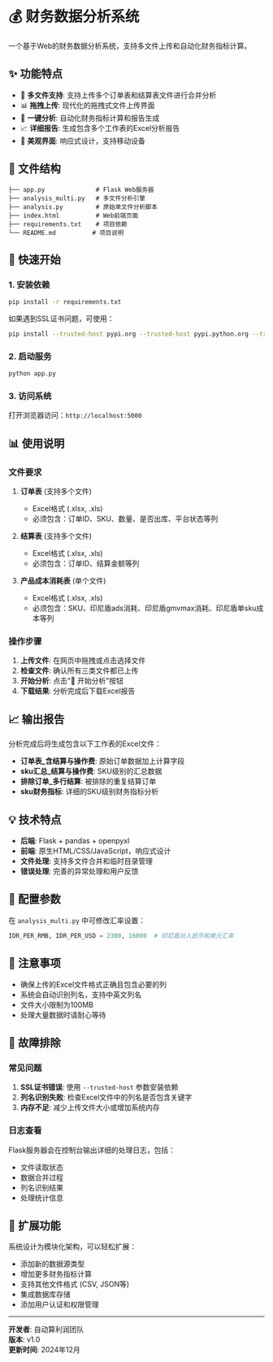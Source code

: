 # 💰 财务数据分析系统

一个基于Web的财务数据分析系统，支持多文件上传和自动化财务指标计算。

## ✨ 功能特点

- 🔗 **多文件支持**: 支持上传多个订单表和结算表文件进行合并分析
- 📊 **拖拽上传**: 现代化的拖拽式文件上传界面
- 🚀 **一键分析**: 自动化财务指标计算和报告生成
- 📈 **详细报告**: 生成包含多个工作表的Excel分析报告
- 🎨 **美观界面**: 响应式设计，支持移动设备

## 📁 文件结构

```
├── app.py              # Flask Web服务器
├── analysis_multi.py   # 多文件分析引擎  
├── analysis.py         # 原始单文件分析脚本
├── index.html          # Web前端页面
├── requirements.txt    # 项目依赖
└── README.md          # 项目说明
```

## 🚀 快速开始

### 1. 安装依赖

```bash
pip install -r requirements.txt
```

如果遇到SSL证书问题，可使用：
```bash
pip install --trusted-host pypi.org --trusted-host pypi.python.org --trusted-host files.pythonhosted.org -r requirements.txt
```

### 2. 启动服务

```bash
python app.py
```

### 3. 访问系统

打开浏览器访问：`http://localhost:5000`

## 📊 使用说明

### 文件要求

1. **订单表** (支持多个文件)
   - Excel格式 (.xlsx, .xls)
   - 必须包含：订单ID、SKU、数量、是否出库、平台状态等列

2. **结算表** (支持多个文件)
   - Excel格式 (.xlsx, .xls)  
   - 必须包含：订单ID、结算金额等列

3. **产品成本消耗表** (单个文件)
   - Excel格式 (.xlsx, .xls)
   - 必须包含：SKU、印尼盾ads消耗、印尼盾gmvmax消耗、印尼盾单sku成本等列

### 操作步骤

1. **上传文件**: 在网页中拖拽或点击选择文件
2. **检查文件**: 确认所有三类文件都已上传
3. **开始分析**: 点击"🚀 开始分析"按钮
4. **下载结果**: 分析完成后下载Excel报告

## 📈 输出报告

分析完成后将生成包含以下工作表的Excel文件：

- **订单表_含结算与操作费**: 原始订单数据加上计算字段
- **sku汇总_结算与操作费**: SKU级别的汇总数据  
- **排除订单_多行结算**: 被排除的重复结算订单
- **sku财务指标**: 详细的SKU级别财务指标分析

## 💡 技术特点

- **后端**: Flask + pandas + openpyxl
- **前端**: 原生HTML/CSS/JavaScript，响应式设计
- **文件处理**: 支持多文件合并和临时目录管理
- **错误处理**: 完善的异常处理和用户反馈

## 🔧 配置参数

在 `analysis_multi.py` 中可修改汇率设置：

```python
IDR_PER_RMB, IDR_PER_USD = 2300, 16000  # 印尼盾对人民币和美元汇率
```

## 📝 注意事项

- 确保上传的Excel文件格式正确且包含必要的列
- 系统会自动识别列名，支持中英文列名
- 文件大小限制为100MB
- 处理大量数据时请耐心等待

## 🐛 故障排除

### 常见问题

1. **SSL证书错误**: 使用 `--trusted-host` 参数安装依赖
2. **列名识别失败**: 检查Excel文件中的列名是否包含关键字
3. **内存不足**: 减少上传文件大小或增加系统内存

### 日志查看

Flask服务器会在控制台输出详细的处理日志，包括：
- 文件读取状态
- 数据合并过程  
- 列名识别结果
- 处理统计信息

## 🚀 扩展功能

系统设计为模块化架构，可以轻松扩展：

- 添加新的数据源类型
- 增加更多财务指标计算
- 支持其他文件格式 (CSV, JSON等)
- 集成数据库存储
- 添加用户认证和权限管理

---

**开发者**: 自动算利润团队  
**版本**: v1.0  
**更新时间**: 2024年12月 